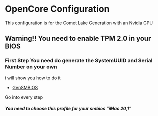 # OpenCore Configuration

This configuration is for the Comet Lake Generation with an Nvidia GPU



## Warning!! You need to enable TPM 2.0 in your BIOS

### First Step You need do generate the SystemUUID and Serial Number on your own

i will show you how to do it

- [GenSMBIOS](https://github.com/corpnewt/GenSMBIOS)

Go into every step

##### You need to choose this profile for your smbios "iMac 20,1"



